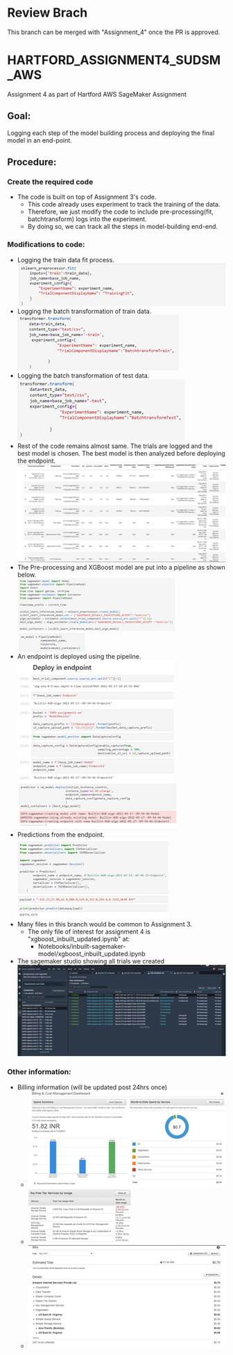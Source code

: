 # Review Brach  
This branch can be merged with "Assignment_4" once the PR is approved.  
  
# HARTFORD_ASSIGNMENT4_SUDSM_AWS  
Assignment 4 as part of Hartford AWS SageMaker Assignment  
  
## Goal:  
Logging each step of the model building process and deploying the final model in an end-point.     
    
## Procedure:    
    
### Create the required code    
  - The code is built on top of Assignment 3's code.  
    - This code already uses experiment to track the training of the data.  
    - Therefore, we just modify the code to include pre-processing(fit, batchtransform) logs into the experiment.  
    - By doing so, we can track all the steps in model-building end-end.  
  
### Modifications to code:  
  - Logging the train data fit process.    
    ![Kiku](Images/fit_experiment.png)    
  - Logging the batch transformation of train data.  
    ![Kiku](Images/train_transform.png)    
  - Logging the batch transformation of test data.  
    ![Kiku](Images/test_transform.png)  
  - Rest of the code remains almost same. The trials are logged and the best model is chosen. The best model is then analyzed before deploying the endpoint.   
    ![Kiku](Images/alltrials.png)  
  - The Pre-processing and XGBoost model are put into a pipeline as shown below.  
    ![Kiku](Images/endpoint1.png)  
    ![Kiku](Images/endpoint2.png)  
  - An endpoint is deployed using the pipeline.  
    ![Kiku](Images/endpoint3.png)  
    ![Kiku](Images/endpoint4.png)  
  - Predictions from the endpoint.   
    ![Kiku](Images/endpoint5.png)  
  - Many files in this branch would be common to Assignment 3.    
      - The only file of interest for assignment 4 is "xgboost_inbuilt_updated.ipynb" at:  
        - Notebooks/inbuilt-sagemaker-model/xgboost_inbuilt_updated.ipynb  
  - The sagemaker studio showing all trials we created  
    ![Kiku](Images/experiment_trials.png)  
     
   
### Other information:  
    
- Billing information (will be updated post 24hrs once)  
  - ![Kiku](Images/Bill1.png)  
  - ![Kiku](Images/Bill2.png)  
  - ![Kiku](Images/Bill3.png)  

